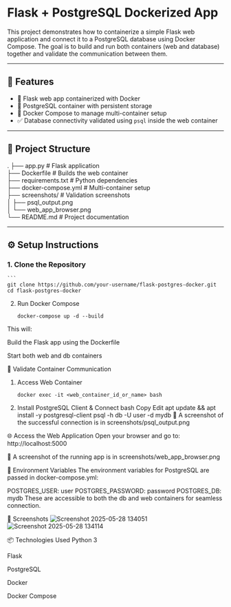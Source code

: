 # Flask + PostgreSQL Dockerized App

This project demonstrates how to containerize a simple Flask web application and connect it to a PostgreSQL database using Docker Compose. The goal is to build and run both containers (web and database) together and validate the communication between them.

---

## 🚀 Features

- 🐍 Flask web app containerized with Docker
- 🐘 PostgreSQL container with persistent storage
- 🔗 Docker Compose to manage multi-container setup
- ✅ Database connectivity validated using `psql` inside the web container

---

## 📁 Project Structure

.
├── app.py # Flask application   
├── Dockerfile # Builds the web container   
├── requirements.txt # Python dependencies   
├── docker-compose.yml # Multi-container setup   
├── screenshots/ # Validation screenshots   
│ ├── psql_output.png   
│ └── web_app_browser.png   
└── README.md # Project documentation   


---

## ⚙️ Setup Instructions

### 1. Clone the Repository

    ```
    git clone https://github.com/your-username/flask-postgres-docker.git
    cd flask-postgres-docker

2. Run Docker Compose
    ```
    docker-compose up -d --build
    
This will:

Build the Flask app using the Dockerfile

Start both web and db containers

🔗 Validate Container Communication
1. Access Web Container
    ```
    docker exec -it <web_container_id_or_name> bash

2. Install PostgreSQL Client & Connect
bash
Copy
Edit
apt update && apt install -y postgresql-client
psql -h db -U user -d mydb
📸 A screenshot of the successful connection is in screenshots/psql_output.png

🌐 Access the Web Application
Open your browser and go to:
http://localhost:5000

📸 A screenshot of the running app is in screenshots/web_app_browser.png

📝 Environment Variables
The environment variables for PostgreSQL are passed in docker-compose.yml:

POSTGRES_USER: user
POSTGRES_PASSWORD: password
POSTGRES_DB: mydb
These are accessible to both the db and web containers for seamless connection.

📸 Screenshots
![Screenshot 2025-05-28 134051](https://github.com/user-attachments/assets/5d631858-d762-4f51-9a61-7c466e4739ff)
![Screenshot 2025-05-28 134114](https://github.com/user-attachments/assets/f3995ab5-f3bc-4d6f-b8d7-19a0560628cf)


📦 Technologies Used
Python 3

Flask

PostgreSQL

Docker

Docker Compose
